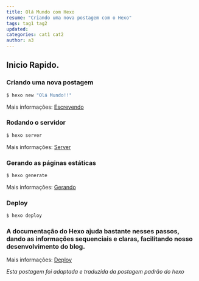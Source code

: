 ```yaml
---
title: Olá Mundo com Hexo
resume: "Criando uma nova postagem com o Hexo"
tags: tag1 tag2
updated:
categories: cat1 cat2
author: a3
---
```

## Inicio Rapido.

### Criando uma nova postagem

``` bash
$ hexo new "Olá Mundo!!"
```

Mais informações: [Escrevendo](https://hexo.io/pt-br/docs/writing.html)

### Rodando o servidor

``` bash
$ hexo server
```

Mais informações: [Server](https://hexo.io/pt-br/docs/server.html)

### Gerando as páginas estáticas

``` bash
$ hexo generate
```

Mais informações: [Gerando](https://hexo.io/pt-br/docs/generating.html)

### Deploy

``` bash
$ hexo deploy
```

### A documentação do Hexo  ajuda bastante nesses passos, dando as informações sequenciais e claras, facilitando nosso desenvolvimento do blog.

Mais informações: [Deploy](https://hexo.io/pt-br/docs/deployment.html)

*Esta postagem foi adaptada e traduzida da postagem padrão do hexo*
